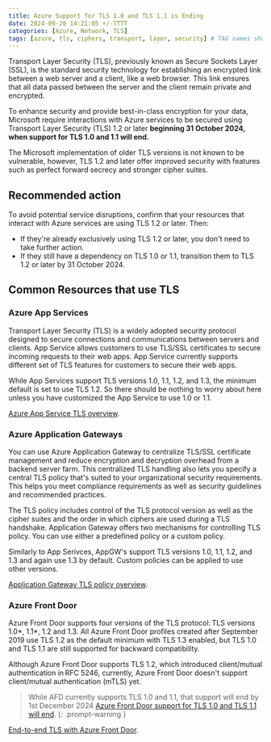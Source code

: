 ```yaml
---
title: Azure Support for TLS 1.0 and TLS 1.1 is Ending
date: 2024-09-20 14:21:05 +/-TTTT
categories: [Azure, Network, TLS]
tags: [azure, tls, ciphers, transport, layer, security] # TAG names should always be lowercase
---
```


Transport Layer Security (TLS), previously known as Secure Sockets Layer (SSL), is the standard security technology for establishing an encrypted link between a web server and a client, like a web browser. This link ensures that all data passed between the server and the client remain private and encrypted.

 To enhance security and provide best-in-class encryption for your data, Microsoft require interactions with Azure services to be secured using Transport Layer Security (TLS) 1.2 or later **beginning 31 October 2024, when support for TLS 1.0 and 1.1 will end.**

The Microsoft implementation of older TLS versions is not known to be vulnerable, however, TLS 1.2 and later offer improved security with features such as perfect forward secrecy and stronger cipher suites.

## Recommended action

To avoid potential service disruptions, confirm that your resources that interact with Azure services are using TLS 1.2 or later. Then:

- If they're already exclusively using TLS 1.2 or later, you don't need to take further action.
- If they still have a dependency on TLS 1.0 or 1.1, transition them to TLS 1.2 or later by 31 October 2024.

## Common Resources that use TLS

### Azure App Services

Transport Layer Security (TLS) is a widely adopted security protocol designed to secure connections and communications between servers and clients. App Service allows customers to use TLS/SSL certificates to secure incoming requests to their web apps. App Service currently supports different set of TLS features for customers to secure their web apps.

While App Services support TLS versions 1.0, 1.1, 1.2, and 1.3, the minimum default is set to use TLS 1.2. So there should be nothing to worry about here unless you have customized the App Service to use 1.0 or 1.1.

<a href="https://learn.microsoft.com/en-us/azure/app-service/overview-tls" target="_blank">Azure App Service TLS overview</a>.

### Azure Application Gateways

You can use Azure Application Gateway to centralize TLS/SSL certificate management and reduce encryption and decryption overhead from a backend server farm. This centralized TLS handling also lets you specify a central TLS policy that's suited to your organizational security requirements. This helps you meet compliance requirements as well as security guidelines and recommended practices.

The TLS policy includes control of the TLS protocol version as well as the cipher suites and the order in which ciphers are used during a TLS handshake. Application Gateway offers two mechanisms for controlling TLS policy. You can use either a predefined policy or a custom policy.

Similarly to App Serivces, AppGW's support TLS versions 1.0, 1.1, 1.2, and 1.3 and again use 1.3 by default. Custom policies can be applied to use other versions. 

<a href="https://learn.microsoft.com/en-us/azure/application-gateway/application-gateway-ssl-policy-overview#default-tls-policy" target="_blank">Application Gateway TLS policy overview</a>.

### Azure Front Door

Azure Front Door supports four versions of the TLS protocol: TLS versions 1.0*, 1.1*, 1.2 and 1.3. All Azure Front Door profiles created after September 2019 use TLS 1.2 as the default minimum with TLS 1.3 enabled, but TLS 1.0 and TLS 1.1 are still supported for backward compatibility.

Although Azure Front Door supports TLS 1.2, which introduced client/mutual authentication in RFC 5246, currently, Azure Front Door doesn't support client/mutual authentication (mTLS) yet.

> While AFD currently supports TLS 1.0 and 1.1, that support will end by 1st December 2024
> <a href="https://azure.microsoft.com/en-us/updates/v2/Azure-FrontDoor-support-for-TLS-10-and-TLS-11-will-end-by-1-Dec-2024" target="_blank">Azure Front Door support for TLS 1.0 and TLS 1.1 will end</a>.
{: .prompt-warning }

<a href="https://learn.microsoft.com/en-us/azure/frontdoor/end-to-end-tls?pivots=front-door-standard-premium" target="_blank">End-to-end TLS with Azure Front Door</a>.